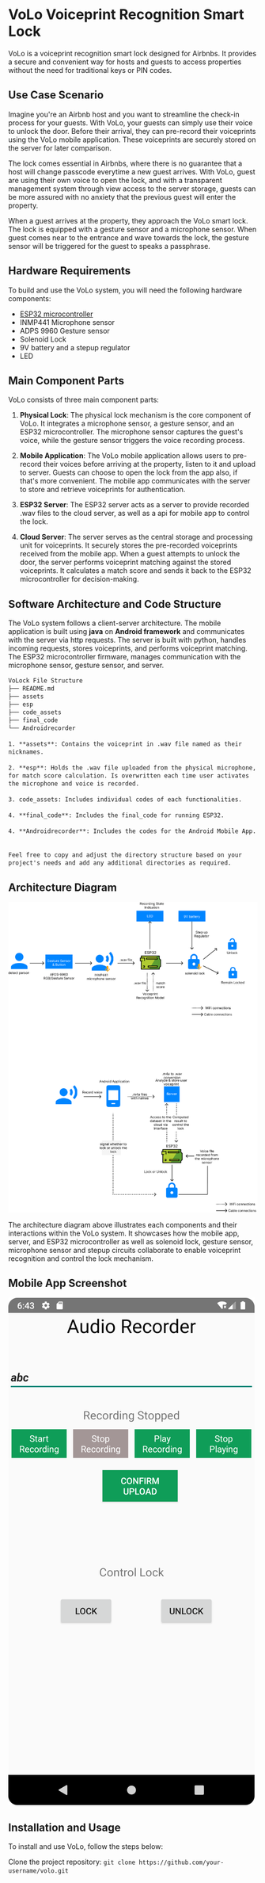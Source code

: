 # VoLo Voiceprint Recognition Smart Lock

VoLo is a voiceprint recognition smart lock designed  for Airbnbs. It provides a secure and convenient way for hosts and guests to access properties without the need for traditional keys or PIN codes.

## Use Case Scenario

Imagine you're an Airbnb host and you want to streamline the check-in process for your guests. With VoLo, your guests can simply use their voice to unlock the door. Before their arrival, they can pre-record their voiceprints using the VoLo mobile application. These voiceprints are securely stored on the server for later comparison.

The lock comes essential in Airbnbs, where there is no guarantee that a host will change passcode everytime a new guest arrives. With VoLo, guest are using their own voice to open the lock, and with a transparent management system through view access to the server storage, guests can be more assured with no anxiety that the previous guest will enter the property.

When a guest arrives at the property, they approach the VoLo smart lock. The lock is equipped with a gesture sensor and a microphone sensor. When guest comes near to the entrance and wave towards the lock, the gesture sensor will be triggered for the guest to speaks a passphrase.

## Hardware Requirements

To build and use the VoLo system, you will need the following hardware components:

- [ESP32 microcontroller](https://www.espressif.com/en/products/socs/esp32)
- INMP441 Microphone sensor 
- ADPS 9960 Gesture sensor
- Solenoid Lock
- 9V battery and a stepup regulator
- LED

## Main Component Parts

VoLo consists of three main component parts:

1. **Physical Lock**: The physical lock mechanism is the core component of VoLo. It integrates a microphone sensor, a gesture sensor, and an ESP32 microcontroller. The microphone sensor captures the guest's voice, while the gesture sensor triggers the voice recording process. 

2. **Mobile Application**: The VoLo mobile application allows users to pre-record their voices before arriving at the property, listen to it and upload to server. Guests can choose to open the lock from the app also, if that's more convenient. The mobile app communicates with the server to store and retrieve voiceprints for authentication.

3. **ESP32 Server**: The ESP32 server acts as a server to provide recorded .wav files to the cloud server, as well as a api for mobile app to control the lock.

3. **Cloud Server**: The server serves as the central storage and processing unit for voiceprints. It securely stores the pre-recorded voiceprints received from the mobile app. When a guest attempts to unlock the door, the server performs voiceprint matching against the stored voiceprints. It calculates a match score and sends it back to the ESP32 microcontroller for decision-making.

## Software Architecture and Code Structure

The VoLo system follows a client-server architecture. The mobile application is built using **java** on **Android framework** and communicates with the server via http requests. The server is built with python, handles incoming requests, stores voiceprints, and performs voiceprint matching. The ESP32 microcontroller firmware, manages communication with the microphone sensor, gesture sensor, and server.

```
VoLock File Structure
├── README.md
├── assets
├── esp
├── code_assets
├── final_code
└── Androidrecorder

1. **assets**: Contains the voiceprint in .wav file named as their nicknames. 

2. **esp**: Holds the .wav file uploaded from the physical microphone, for match score calculation. Is overwritten each time user activates the microphone and voice is recorded.

3. code_assets: Includes individual codes of each functionalities. 

4. **final_code**: Includes the final_code for running ESP32.

4. **Androidrecorder**: Includes the codes for the Android Mobile App.


Feel free to copy and adjust the directory structure based on your project's needs and add any additional directories as required.

```

## Architecture Diagram

![Architecture Diagram](./Group%2013.png/)

The architecture diagram above illustrates each components and their interactions within the VoLo system. It showcases how the mobile app, server, and ESP32 microcontroller as well as solenoid lock, gesture sensor, microphone sensor and stepup circuits collaborate to enable voiceprint recognition and control the lock mechanism.


## Mobile App Screenshot

![Mobile App](./App_screenshot.png/)

## Installation and Usage

To install and use VoLo, follow the steps below:

Clone the project repository: `git clone https://github.com/your-username/volo.git`
